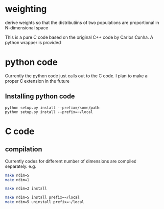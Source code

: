 # weighting
derive weights so that the distributiins of two populations are proportional in N-dimensional space

This is a pure C code based on the original C++ code by Carlos Cunha.  A python
wrapper is provided

# python code

Currently the python code just calls out to the C code.  I plan to make a proper
C extension in the future

## Installing python code
```
python setup.py install --prefix=/some/path
python setup.py install --prefix=~/local
```

# C code

## compilation

Currently codes for different number of dimensions are compiled separately.  e.g.

```bash
make ndim=5
make ndim=1

make ndim=2 install

make ndim=5 install prefix=~/local
make ndim=5 uninstall prefix=~/local
```
